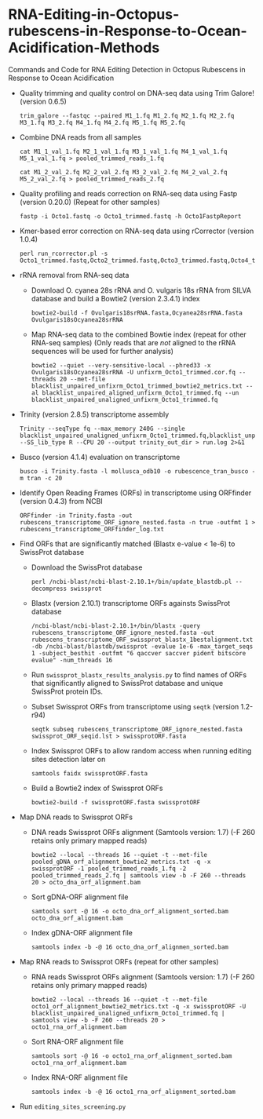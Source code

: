 # RNA-Editing-in-Octopus-rubescens-in-Response-to-Ocean-Acidification-Methods
Commands and Code for RNA Editing Detection in Octopus Rubescens in Response to Ocean Acidification


* Quality trimming and quality control on DNA-seq data using Trim Galore! (version 0.6.5)


  ```
  trim_galore --fastqc --paired M1_1.fq M1_2.fq M2_1.fq M2_2.fq M3_1.fq M3_2.fq M4_1.fq M4_2.fq M5_1.fq M5_2.fq
   ```


* Combine DNA reads from all samples


  ```
  cat M1_1_val_1.fq M2_1_val_1.fq M3_1_val_1.fq M4_1_val_1.fq M5_1_val_1.fq > pooled_trimmed_reads_1.fq
  ```
  ```
  cat M1_2_val_2.fq M2_2_val_2.fq M3_2_val_2.fq M4_2_val_2.fq M5_2_val_2.fq > pooled_trimmed_reads_2.fq
  ```


* Quality profiling and reads correction on RNA-seq data using Fastp (version 0.20.0) (Repeat for other samples)


  ```
  fastp -i Octo1.fastq -o Octo1_trimmed.fastq -h Octo1FastpReport
  ```
  
  
* Kmer-based error correction on RNA-seq data using rCorrector (version 1.0.4)


  ```
  perl run_rcorrector.pl -s Octo1_trimmed.fastq,Octo2_trimmed.fastq,Octo3_trimmed.fastq,Octo4_trimmed.fastq,Octo5_trimmed.fastq,Octo6_trimmed.fastq
  ```


* rRNA removal from RNA-seq data


  * Download O. cyanea 28s rRNA and O. vulgaris 18s rRNA from SILVA database and build a Bowtie2 (version 2.3.4.1) index 


    ```
    bowtie2-build -f Ovulgaris18srRNA.fasta,Ocyanea28srRNA.fasta Ovulgaris18sOcyanea28srRNA  
    ```


  * Map RNA-seq data to the combined Bowtie index (repeat for other RNA-seq samples) (Only reads that are *not* aligned to the rRNA sequences will be used for further analysis)


    ```
    bowtie2 --quiet --very-sensitive-local --phred33 -x Ovulgaris18sOcyanea28srRNA -U unfixrm_Octo1_trimmed.cor.fq --threads 20 --met-file blacklist_unpaired_unfixrm_Octo1_trimmed_bowtie2_metrics.txt --al blacklist_unpaired_aligned_unfixrm_Octo1_trimmed.fq --un blacklist_unpaired_unaligned_unfixrm_Octo1_trimmed.fq
    ```
  
  
* Trinity (version 2.8.5) transcriptome assembly


  ```
  Trinity --seqType fq --max_memory 240G --single blacklist_unpaired_unaligned_unfixrm_Octo1_trimmed.fq,blacklist_unpaired_unaligned_unfixrm_Octo2_trimmed.fq,blacklist_unpaired_unaligned_unfixrm_Octo3_trimmed.fq,blacklist_unpaired_unaligned_unfixrm_Octo4_trimmed.fq,blacklist_unpaired_unaligned_unfixrm_Octo5_trimmed.fq,blacklist_unpaired_unaligned_unfixrm_Octo6_trimmed.fq --SS_lib_type R --CPU 20 --output trinity_out_dir > run.log 2>&1
  ```
  
  
* Busco (version 4.1.4) evaluation on transcriptome 


  ```
  busco -i Trinity.fasta -l mollusca_odb10 -o rubescence_tran_busco -m tran -c 20
  ```
  
  
* Identify Open Reading Frames (ORFs) in transcriptome using ORFfinder (version 0.4.3) from NCBI


  ```
  ORFfinder -in Trinity.fasta -out rubescens_transcriptome_ORF_ignore_nested.fasta -n true -outfmt 1 > rubescens_transcriptome_ORFfinder_log.txt
  ```
  
  
* Find ORFs that are significantly matched (Blastx e-value < 1e-6) to SwissProt database 


  * Download the SwissProt database 


    ```
    perl /ncbi-blast/ncbi-blast-2.10.1+/bin/update_blastdb.pl --decompress swissprot
    ```

  
  * Blastx (version 2.10.1) transcriptome ORFs againsts SwissProt database


    ```
    /ncbi-blast/ncbi-blast-2.10.1+/bin/blastx -query rubescens_transcriptome_ORF_ignore_nested.fasta -out rubescens_transcriptome_ORF_swissprot_blastx_1bestalignment.txt -db /ncbi-blast/blastdb/swissprot -evalue 1e-6 -max_target_seqs 1 -subject_besthit -outfmt "6 qaccver saccver pident bitscore evalue" -num_threads 16
    ```
    
  * Run ```swissprot_blastx_results_analysis.py``` to find names of ORFs that significantly aligned to SwissProt database and unique SwissProt protein IDs.
    
    
  * Subset Swissprot ORFs from transcriptome using ```seqtk``` (version 1.2-r94)


    ```
    seqtk subseq rubescens_transcriptome_ORF_ignore_nested.fasta swissprot_ORF_seqid.lst > swissprotORF.fasta
    ```
    
    
  * Index Swissprot ORFs to allow random access when running editing sites detection later on


    ```
    samtools faidx swissprotORF.fasta
    ```
    
    
  * Build a Bowtie2 index of Swissprot ORFs


    ```
    bowtie2-build -f swissprotORF.fasta swissprotORF
    ```
    
    
* Map DNA reads to Swissprot ORFs


  * DNA reads Swissprot ORFs alignment (Samtools version: 1.7) (-F 260 retains only primary mapped reads)


    ```
    bowtie2 --local --threads 16 --quiet -t --met-file pooled_gDNA_orf_alignment_bowtie2_metrics.txt -q -x swissprotORF -1 pooled_trimmed_reads_1.fq -2 pooled_trimmed_reads_2.fq | samtools view -b -F 260 --threads 20 > octo_dna_orf_alignment.bam
    ```


  * Sort gDNA-ORF alignment file


    ```
    samtools sort -@ 16 -o octo_dna_orf_alignment_sorted.bam octo_dna_orf_alignment.bam
    ```
    
    
  * Index gDNA-ORF alignment file


    ```
    samtools index -b -@ 16 octo_dna_orf_alignmen_sorted.bam
    ```


* Map RNA reads to Swissprot ORFs (repeat for other samples)

  * RNA reads Swissprot ORFs alignment (Samtools version: 1.7) (-F 260 retains only primary mapped reads)


    ```
    bowtie2 --local --threads 16 --quiet -t --met-file octo1_orf_alignment_bowtie2_metrics.txt -q -x swissprotORF -U blacklist_unpaired_unaligned_unfixrm_Octo1_trimmed.fq | samtools view -b -F 260 --threads 20 > octo1_rna_orf_alignment.bam
    ```


  * Sort RNA-ORF alignment file


    ```
    samtools sort -@ 16 -o octo1_rna_orf_alignment_sorted.bam octo1_rna_orf_alignment.bam
    ```
    
    
  * Index RNA-ORF alignment file


    ```
    samtools index -b -@ 16 octo1_rna_orf_alignment_sorted.bam
    ```
    
    
* Run ```editing_sites_screening.py```
    
  
